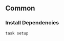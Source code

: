 <!-- Space: Projects -->
<!-- Parent: ZshCheat -->
<!-- Title: Examples ZshCheat -->
<!-- Label: Examples -->
<!-- Include: ./../disclaimer.md -->
<!-- Include: ac:toc -->

## Common

### Install Dependencies

```bash
task setup
```
